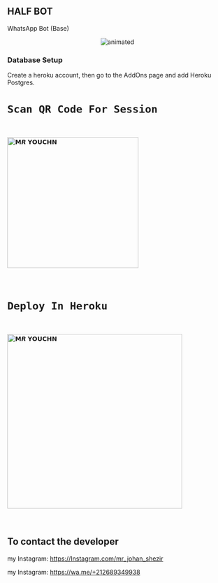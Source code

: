 ## HALF BOT 
WhatsApp Bot (Base)
</p>

<p align="center">

<img src="https://images.app.goo.gl/uewxVcbqfkvTN4rB6" alt="animated"  />

### Database Setup

Create a heroku account, then go to the AddOns page and add Heroku Postgres.

# `Scan QR Code For Session`
<br>
 
<a href="https://replit.com/@MRYOUCHN/TheMonster?v=1"><img title="𝗠𝙍 𝗬𝗢𝗨𝗖𝗛𝗡" src="https://repl.it/badge/github/quiec/whatsasena" width="300"></a>
  <br><br><br>



# `Deploy In Heroku`
<br>

<a href="https://heroku.com/deploy?template=https://github.com/MRCRAZY19/HALF-BOT_V1"><img title="𝗠𝙍 𝗬𝗢𝗨𝗖𝗛𝗡" src="https://www.herokucdn.com/deploy/button.svg" width="400"></a>
  <br><br><br>













## To contact the developer
my Instagram: https://Instagram.com/mr_johan_shezir                                             

my Instagram: https://wa.me/+212689349938
